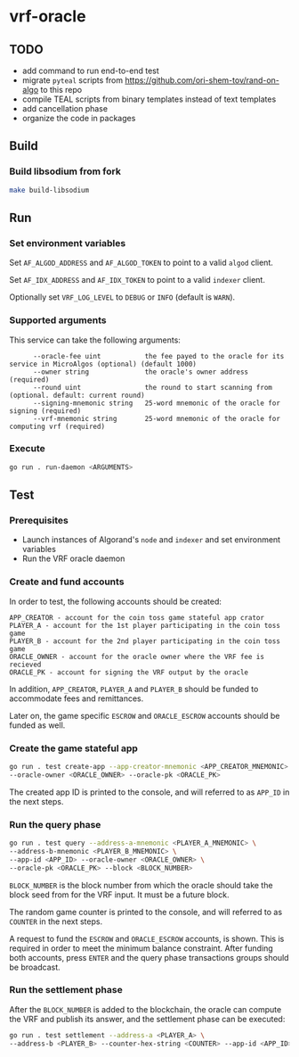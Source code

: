 # vrf-oracle

## TODO
- add command to run end-to-end test
- migrate `pyteal` scripts from https://github.com/ori-shem-tov/rand-on-algo to this repo
- compile TEAL scripts from binary templates instead of text templates
- add cancellation phase
- organize the code in packages

## Build
### Build libsodium from fork
```sh
make build-libsodium
```

## Run
### Set environment variables
Set `AF_ALGOD_ADDRESS` and `AF_ALGOD_TOKEN` to point to a valid `algod` client.

Set `AF_IDX_ADDRESS` and `AF_IDX_TOKEN` to point to a valid `indexer` client.

Optionally set `VRF_LOG_LEVEL` to `DEBUG` or `INFO` (default is `WARN`).


### Supported arguments
This service can take the following arguments:
```
      --oracle-fee uint           the fee payed to the oracle for its service in MicroAlgos (optional) (default 1000)
      --owner string              the oracle's owner address (required)
      --round uint                the round to start scanning from (optional. default: current round)
      --signing-mnemonic string   25-word mnemonic of the oracle for signing (required)
      --vrf-mnemonic string       25-word mnemonic of the oracle for computing vrf (required)
```

### Execute
```sh
go run . run-daemon <ARGUMENTS>
```

## Test
### Prerequisites
- Launch instances of Algorand's `node` and `indexer` and set environment variables
- Run the VRF oracle daemon
### Create and fund accounts
In order to test, the following accounts should be created:
```
APP_CREATOR - account for the coin toss game stateful app crator
PLAYER_A - account for the 1st player participating in the coin toss game
PLAYER_B - account for the 2nd player participating in the coin toss game
ORACLE_OWNER - account for the oracle owner where the VRF fee is recieved
ORACLE_PK - account for signing the VRF output by the oracle
```
In addition, `APP_CREATOR`, `PLAYER_A` and `PLAYER_B` should be funded to accommodate fees and remittances.

Later on, the game specific `ESCROW` and `ORACLE_ESCROW` accounts should be funded as well.

### Create the game stateful app
```sh
go run . test create-app --app-creator-mnemonic <APP_CREATOR_MNEMONIC> \
--oracle-owner <ORACLE_OWNER> --oracle-pk <ORACLE_PK>
```

The created app ID is printed to the console, and will referred to as `APP_ID` in the next steps.

### Run the query phase
```sh
go run . test query --address-a-mnemonic <PLAYER_A_MNEMONIC> \
--address-b-mnemonic <PLAYER_B_MNEMONIC> \
--app-id <APP_ID> --oracle-owner <ORACLE_OWNER> \
--oracle-pk <ORACLE_PK> --block <BLOCK_NUMBER>
```
`BLOCK_NUMBER` is the block number from which the oracle should take the block seed from for the VRF input. It must be a future block.

The random game counter is printed to the console, and will referred to as `COUNTER` in the next steps.

A request to fund the `ESCROW` and `ORACLE_ESCROW` accounts, is shown. This is required in order to meet the minimum balance constraint.
After funding both accounts, press `ENTER` and the query phase transactions groups should be broadcast.

### Run the settlement phase
After the `BLOCK_NUMBER` is added to the blockchain, the oracle can compute the VRF and publish its answer, and the settlement phase can be executed:
```sh
go run . test settlement --address-a <PLAYER_A> \
--address-b <PLAYER_B> --counter-hex-string <COUNTER> --app-id <APP_ID>
```